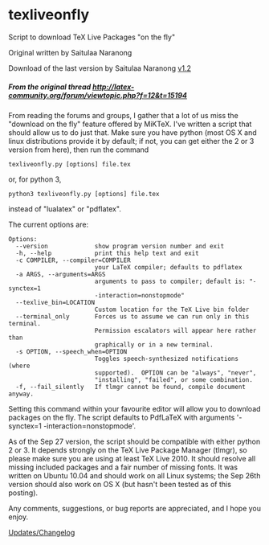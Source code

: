 # texliveonfly
Script to download TeX Live Packages "on the fly"

Original written by Saitulaa Naranong 

Download of the last version by Saitulaa Naranong [v1.2](https://github.com/maphy-psd/texliveonfly/archive/v1.20.zip)

##### From the original thread http://latex-community.org/forum/viewtopic.php?f=12&t=15194

From reading the forums and groups, I gather that a lot of us miss the "download on the fly" feature offered by MiKTeX. I've written a script that should allow us to do just that. Make sure you have python (most OS X and linux distributions provide it by default; if not, you can get either the 2 or 3 version from here), then run the command

`texliveonfly.py [options] file.tex`

or, for python 3,

`python3 texliveonfly.py [options] file.tex`

instead of "lualatex" or "pdflatex".

The current options are:
```
Options:
  --version             show program version number and exit
  -h, --help            print this help text and exit
  -c COMPILER, --compiler=COMPILER
                        your LaTeX compiler; defaults to pdflatex
  -a ARGS, --arguments=ARGS
                        arguments to pass to compiler; default is: "-synctex=1
                        -interaction=nonstopmode"
  --texlive_bin=LOCATION
                        Custom location for the TeX Live bin folder
  --terminal_only       Forces us to assume we can run only in this terminal.
                        Permission escalators will appear here rather than
                        graphically or in a new terminal.
  -s OPTION, --speech_when=OPTION
                        Toggles speech-synthesized notifications (where
                        supported).  OPTION can be "always", "never",
                        "installing", "failed", or some combination.
  -f, --fail_silently   If tlmgr cannot be found, compile document anyway.
```
Setting this command within your favourite editor will allow you to download packages on the fly. The script defaults to PdfLaTeX with arguments '-synctex=1 -interaction=nonstopmode'.

As of the Sep 27 version, the script should be compatible with either python 2 or 3. It depends strongly on the TeX Live Package Manager (tlmgr), so please make sure you are using at least TeX Live 2010. It should resolve all missing included packages and a fair number of missing fonts. It was written on Ubuntu 10.04 and should work on all Linux systems; the Sep 26th version should also work on OS X (but hasn't been tested as of this posting).

Any comments, suggestions, or bug reports are appreciated, and I hope you enjoy.

[ Updates/Changelog](https://github.com/maphy-psd/texliveonfly/releases)
